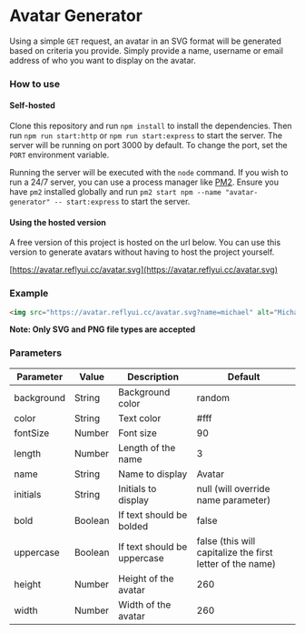 # Avatar Generator

Using a simple `GET` request, an avatar in an SVG format will be generated based on criteria you provide. Simply provide a name, username or email address of who you want to display on the avatar.

### How to use

#### Self-hosted

Clone this repository and run `npm install` to install the dependencies. Then run `npm run start:http` or `npm run start:express` to start the server. The server will be running on port 3000 by default.
To change the port, set the `PORT` environment variable.

Running the server will be executed with the `node` command. If you wish to run a 24/7 server, you can use a process manager like [PM2](https://pm2.keymetrics.io/). Ensure you have `pm2` installed globally and run `pm2 start npm --name "avatar-generator" -- start:express` to start the server.

#### Using the hosted version

A free version of this project is hosted on the url below. You can use this version to generate avatars without having to host the project yourself.

[https://avatar.reflyui.cc/avatar.svg](https://avatar.reflyui.cc/avatar.svg)

### Example

```html
<img src="https://avatar.reflyui.cc/avatar.svg?name=michael" alt="Michael" />
```

**Note: Only SVG and PNG file types are accepted**

### Parameters

| Parameter  | Value   | Description                 | Default                                                   |
| ---------- | ------- | --------------------------- | --------------------------------------------------------- |
| background | String  | Background color            | random                                                    |
| color      | String  | Text color                  | #fff                                                      |
| fontSize   | Number  | Font size                   | 90                                                        |
| length     | Number  | Length of the name          | 3                                                         |
| name       | String  | Name to display             | Avatar                                                    |
| initials   | String  | Initials to display         | null (will override name parameter)                       |
| bold       | Boolean | If text should be bolded    | false                                                     |
| uppercase  | Boolean | If text should be uppercase | false (this will capitalize the first letter of the name) |
| height     | Number  | Height of the avatar        | 260                                                       |
| width      | Number  | Width of the avatar         | 260                                                       |
